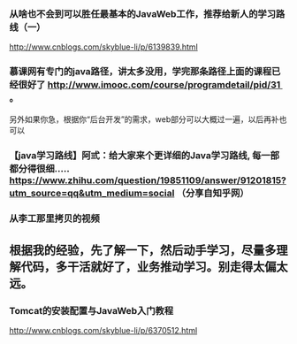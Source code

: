 ### 从啥也不会到可以胜任最基本的JavaWeb工作，推荐给新人的学习路线（一） 
http://www.cnblogs.com/skyblue-li/p/6139839.html


### 慕课网有专门的java路径，讲太多没用，学完那条路径上面的课程已经很好了 http://www.imooc.com/course/programdetail/pid/31  。

另外如果你急，根据你“后台开发”的需求，web部分可以大概过一遍，以后再补也可以

### 【java学习路线】阿弎：给大家来个更详细的Java学习路线, 每一部都分得很细..… https://www.zhihu.com/question/19851109/answer/91201815?utm_source=qq&utm_medium=social （分享自知乎网）


### 从李工那里拷贝的视频

## 根据我的经验，先了解一下，然后动手学习，尽量多理解代码，多干活就好了，业务推动学习。别走得太偏太远。


### Tomcat的安装配置与JavaWeb入门教程 
http://www.cnblogs.com/skyblue-li/p/6370512.html
